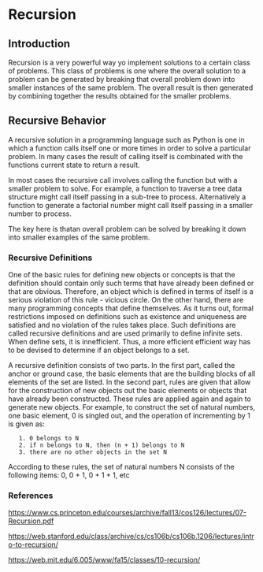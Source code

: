 # Recursion

## Introduction

Recursion is a very powerful way yo implement solutions to a certain class of problems. This class of problems is one where the overall solution
to a problem can be generated by breaking that overall problem down into smaller instances of the same problem. The overall result is then
generated by combining together the results obtained for the smaller problems.

## Recursive Behavior

A recursive solution in a programming language such as Python is one in which a function calls itself one or more times in order to solve
a particular problem. In many cases the result of calling itself is combinated with the functions current state to return a result.

In most cases the recursive call involves calling the function but with a smaller problem to solve. For example, a function to traverse a tree data
structure might call itself passing in a sub-tree to process. Alternatively a function to generate a factorial number might call itself passing in
a smaller number to process.

The key here is thatan overall problem can be solved by breaking it down into smaller  examples of the same problem.


### Recursive Definitions

One of the basic rules for defining new objects or concepts is that the definition should contain only such terms that
have already been defined or that are obvious. Therefore, an object which is defined in terms of itself is a serious violation
of this rule - vicious circle. On the other hand, there are many programming concepts that define themselves. As it turns out, formal
restrictions imposed on definitions such as existence and uniqueness are satisfied and no violation of the rules takes place.
Such definitions are called recursive definitions and are used primarily to define infinite sets. When define sets, it is 
innefficient. Thus, a more efficient efficient way has to be devised to determine if an object belongs to a set.

A recursive definition consists of two parts. In the first part, called the anchor or ground case, the basic elements that are
the building blocks of all elements of the set are listed. In the second part, rules are given that allow for the construction of new
objects out the basic elements or objects that have already been constructed. These rules are applied again and again to generate new objects. For
example, to construct the set of natural numbers, one basic element, 0 is singled out, and the operation of incrementing by 1 is given as:

       1. 0 belongs to N
       2. if n belongs to N, then (n + 1) belongs to N     
       3. there are no other objects in the set N
        
According to these rules, the set of natural numbers N consists of the following items: 0, 0 + 1, 0 + 1 + 1, etc 


### References

https://www.cs.princeton.edu/courses/archive/fall13/cos126/lectures/07-Recursion.pdf

https://web.stanford.edu/class/archive/cs/cs106b/cs106b.1206/lectures/intro-to-recursion/

https://web.mit.edu/6.005/www/fa15/classes/10-recursion/

